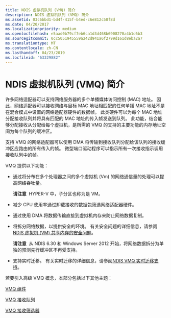 ```yaml
---
title: NDIS 虚拟机队列 (VMQ) 简介
description: NDIS 虚拟机队列 (VMQ) 简介
ms.assetid: 03c6bbd1-bd4f-415f-b4ed-c6e812c50f8d
ms.date: 04/20/2017
ms.localizationpriority: medium
ms.openlocfilehash: e5aad0b79cf7eb6ca1d3d468b6908270a4b1d6b3
ms.sourcegitcommit: 0cc5051945559a242d941a6f2799d161d8eba2a7
ms.translationtype: MT
ms.contentlocale: zh-CN
ms.lasthandoff: 04/23/2019
ms.locfileid: "63329882"
---
```

# <a name="introduction-to-ndis-virtual-machine-queue-vmq"></a>NDIS 虚拟机队列 (VMQ) 简介





许多网络适配器可以支持网络服务器的多个单播媒体访问控制 (MAC) 地址。 因此，网络适配器可以接收网络与目标 MAC 地址相匹配的任何单播 MAC 地址不是在混合模式中设置的网络适配器硬件的数据帧。 此类硬件可以为每个 MAC 地址分配接收队列并将具有匹配的 MAC 地址的传入帧发送到队列。 此功能，结合能够分配接收从分配给每个虚拟机，是所需的 VMQ 的支持的主要功能的内存地址空间为每个队列的缓冲区。

支持 VMQ 的网络适配器可以使用 DMA 将传输到接收队列分配给该队列的接收缓冲区应路由的所有传入的帧。 微型端口驱动程序可以指示所有一次接收指示调用接收队列中的帧。

VMQ 提供以下功能：

-   通过将分布在多个处理器之间的多个虚拟机 (Vm) 的网络通信量的处理可以提高网络吞吐量。

    **请注意**  HYPER-V 中，子分区也称为是 VM。

     

-   减少 CPU 使用率通过卸载接收的数据包筛选网络适配器硬件。

-   通过使用 DMA 将数据传输直接到虚拟机内存来防止网络数据复制。

-   将拆分网络数据，以提供安全的环境。 有关安全问题的详细信息，请参阅[NDIS 虚拟机 (VM) 共享内存的安全问题](security-issues-with-ndis-virtual-machine--vm--shared-memory.md)。

    **请注意**  从 NDIS 6.30 和 Windows Server 2012 开始，将网络数据拆分为单独的预测先行缓冲区不再受支持。

     

-   支持实时迁移。 有关实时迁移的详细信息，请参阅[NDIS VMQ 实时迁移支持](ndis-vmq-live-migration-support.md)。

若要引入高级 VMQ 概念，本部分包括以下其他主题：

[VMQ 组件](vmq-components.md)

[VMQ 接收队列](vmq-receive-queues.md)

[VMQ 接收筛选器](vmq-receive-filters.md)

 

 





